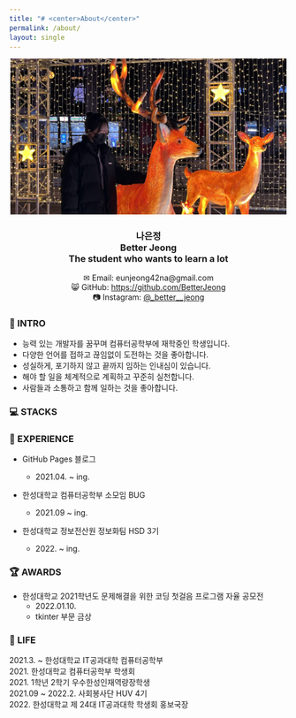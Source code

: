```yaml
---
title: "# <center>About</center>"
permalink: /about/
layout: single
---
```

<center><img src="/assets/images/about/220114_about.jpg" width="500" margin="2px"></center>  

### <center>나은정<br>Better Jeong<br>The student who wants to learn a lot</center>  

<center>✉ Email: eunjeong42na@gmail.com</center>  
<center>😸 GitHub: <a href="https://github.com/BetterJeong">https://github.com/BetterJeong</a></center>  
<center>📷 Instagram: <a href="https://instagram.com/_better__jeong">@_better__jeong</a></center>  
<center></center>  

### 🐥 INTRO  
+ 능력 있는 개발자를 꿈꾸며 컴퓨터공학부에 재학중인 학생입니다.  
+ 다양한 언어를 접하고 끊임없이 도전하는 것을 좋아합니다.  
+ 성실하게, 포기하지 않고 끝까지 임하는 인내심이 있습니다.  
+ 해야 할 일을 체계적으로 계획하고 꾸준히 실천합니다.  
+ 사람들과 소통하고 함께 일하는 것을 좋아합니다.  

### 💻 STACKS  

### 🌳 EXPERIENCE  
+ GitHub Pages 블로그  
  + 2021.04. ~ ing.  

+ 한성대학교 컴퓨터공학부 소모임 BUG  
  + 2021.09 ~ ing.  

+ 한성대학교 정보전산원 정보화팀 HSD 3기  
  + 2022\. ~ ing.  

### 🏆 AWARDS  
+ 한성대학교 2021학년도 문제해결을 위한 코딩 첫걸음 프로그램 자율 공모전  
  + 2022.01.10.  
  + tkinter 부문 금상  

### 🚀 LIFE  
2021.3. ~ 한성대학교 IT공과대학 컴퓨터공학부  
2021\. 한성대학교 컴퓨터공학부 학생회  
2021\. 1학년 2학기 우수한성인재역량장학생  
2021.09 ~ 2022.2. 사회봉사단 HUV 4기  
2022\. 한성대학교 제 24대 IT공과대학 학생회 홍보국장  